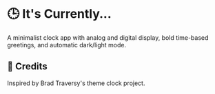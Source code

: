 # 🕒 It's Currently...

A minimalist clock app with analog and digital display, bold time-based greetings, and automatic dark/light mode.

## 📝 Credits

Inspired by Brad Traversy's theme clock project.